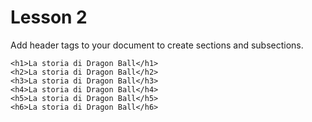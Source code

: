 # Lesson 2

Add header tags to your document to create sections and subsections.

```
<h1>La storia di Dragon Ball</h1>
<h2>La storia di Dragon Ball</h2>
<h3>La storia di Dragon Ball</h3>
<h4>La storia di Dragon Ball</h4>
<h5>La storia di Dragon Ball</h5>
<h6>La storia di Dragon Ball</h6>
```
